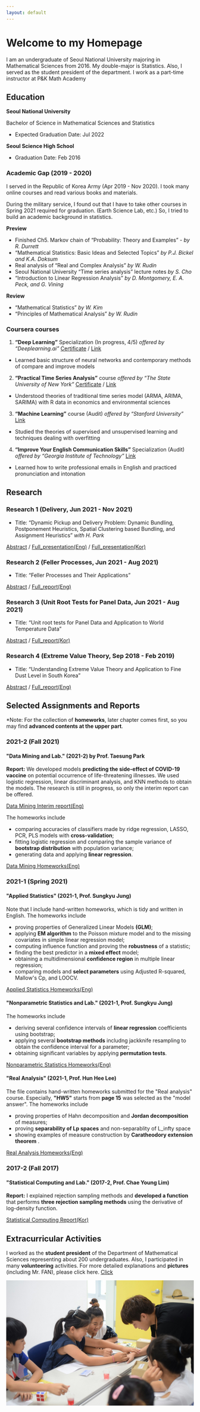 ```yaml
---
layout: default
---
```

# Welcome to my Homepage
I am an undergraduate of Seoul National University majoring in Mathematical Sciences from 2016.
My double-major is Statistics.
Also, I served as the student president of the department. I work as a part-time instructor at P&K Math Academy 

## Education
**Seoul National University**

Bachelor of Science in Mathematical Sciences and Statistics
*   Expected Graduation Date: Jul 2022

**Seoul Science High School**
*   Graduation Date: Feb 2016

### Academic Gap (2019 - 2020)

I served in the Republic of Korea Army (Apr 2019 - Nov 2020). I took many online courses and read various books and materials.

During the military service, I found out that I have to take other courses in Spring 2021 required for graduation. (Earth Science Lab, etc.)
So, I tried to build an academic background in statistics.

**Preview**
*    Finished Ch5. Markov chain of “Probability: Theory and Examples” - _by R. Durrett_
*   “Mathematical Statistics: Basic Ideas and Selected Topics” _by P.J. Bickel and K.A. Doksum_
*   Real analysis of “Real and Complex Analysis” _by W. Rudin_
*   Seoul National University “Time series analysis” lecture notes _by S. Cho_
*   “Introduction to Linear Regression Analysis” _by D. Montgomery, E. A. Peck, and G. Vining_

**Review**
*   “Mathematical Statistics” _by W. Kim_
*   “Principles of Mathematical Analysis” _by W. Rudin_

### Coursera courses
1. __“Deep Learning”__ Specialization (In progress, 4/5)	_offered by “Deeplearning.ai”_ [Certificate](./Coursera_Neural.pdf) / 
[Link](https://www.coursera.org/specializations/deep-learning)
*   Learned basic structure of neural networks and contemporary methods of compare and improve models

2. __“Practical Time Series Analysis”__ course _offered by “The State University of New York”_
[Certificate](./Coursera_PTSA.pdf) /
[Link](https://www.coursera.org/learn/practical-time-series-analysis)
*   Understood theories of traditional time series model (ARMA, ARIMA, SARIMA) with R data in economics and environmental sciences

3. __“Machine Learning”__ course (Audit) _offered by “Stanford University”_ [Link](https://www.coursera.org/learn/machine-learning)
*  Studied the theories of supervised and unsupervised learning and techniques dealing with overfitting



4. __“Improve Your English Communication Skills”__ Specialization (Audit) _offered by “Georgia Institute of Technology”_ [Link](https://www.coursera.org/specializations/improve-english)
*   Learned how to write professional emails in English and practiced pronunciation and intonation 

## Research
### Research 1 (Delivery, Jun 2021 - Nov 2021) 
*   Title: “Dynamic Pickup and Delivery Problem: Dynamic Bundling, Postponement Heuristics, Spatial Clustering based Bundling, and Assignment Heuristics” _with H. Park_

[Abstract](./Research/1.md) / [Full_presentation(Eng)](./Research/Dynamic_Pickup_and_Delivery_Problem(Eng).pdf) / [Full_presentation(Kor)](./Research/Dynamic_Pickup_and_Delivery_Problem(Kor).pdf)	

### Research 2 (Feller Processes, Jun 2021 - Aug 2021)
*   Title: “Feller Processes and Their Applications”

[Abstract](./Research/2.md) / 
[Full_report(Eng)](./Research/Feller.pdf)

### Research 3 (Unit Root Tests for Panel Data, Jun 2021 - Aug 2021)
*   Title: “Unit root tests for Panel Data and Application to World Temperature Data”

[Abstract](./Research/3.md) / 
[Full_report(Kor)](./Research/Panel(Kor).pdf)

### Research 4 (Extreme Value Theory, Sep 2018 - Feb 2019)
*   Title: “Understanding Extreme Value Theory and Application to Fine Dust Level in South Korea”

[Abstract](./Research/4.md) / 
[Full_report(Eng)](./Research/EVT(Eng).pdf)

## Selected Assignments and Reports
*Note: For the collection of **homeworks**, later chapter comes first, so you may find **advanced contents at the upper part**.

### 2021-2 (Fall 2021)
#### "Data Mining and Lab." (2021-2) by Prof. Taesung Park
**Report:** We developed models **predicting the side-effect of COVID-19 vaccine** on potential occurrence of life-threatening illnesses. We used logistic regression, linear discriminant analysis, and KNN methods to obtain the models. The research is still in progress, so only the interim report can be offered.

[Data Mining Interim report(Eng)](./DataMining/interim_report.pdf)

The homeworks include 
*   comparing accuracies of classifiers made by ridge regression, LASSO, PCR, PLS models with **cross-validation**;
*   fitting logistic regression and comparing the sample variance of **bootstrap distribution** with population variance;
*   generating data and applying **linear regression**.

[Data Mining Homeworks(Eng)](./DataMining/data_mining.pdf)


### 2021-1 (Spring 2021)
#### "Applied Statistics" (2021-1, Prof. Sungkyu Jung)
Note that I include hand-written homeworks, which is tidy and written in English. The homeworks include
*   proving properties of Generalized Linear Models **(GLM)**;
*   applying **EM algorithm** to the Poisson mixture model and to the missing covariates in simple linear regression model;
*   computing influence function and proving the **robustness** of a statistic;
*   finding the best predictor in a **mixed effect** model;
*   obtaining a multidimensional **confidence region** in multiple linear regression;
*   comparing models and **select parameters** using Adjusted R-squared, Mallow's Cp, and LOOCV.

[Applied Statistics Homeworks(Eng)](./Apps.pdf)

#### "Nonparametric Statistics and Lab." (2021-1, Prof. Sungkyu Jung)
The homeworks include
*   deriving several confidence intervals of **linear regression** coefficients using bootstrap;
*   applying several **bootstrap methods** includng jackknife resampling to obtain the confidence interval for a parameter;
*   obtaining significant variables by applying **permutation tests**.

[Nonparametric Statistics Homeworks(Eng)](./Nonpar.pdf)

#### "Real Analysis" (2021-1, Prof. Hun Hee Lee)
The file contains hand-written homeworks submitted for the "Real analysis" course. Especially, **"HW5"** starts from **page 15** was selected as the "model answer".
The homeworks include
*   proving properties of Hahn decomposition and **Jordan decomposition** of measures;
*   proving **separability of Lp spaces** and non-separablity of L_infty space
*   showing examples of measure construction by **Caratheodory extension theorem**
.

[Real Analysis Homeworks(Eng)](./real_analysis.pdf)

### 2017-2 (Fall 2017)
#### "Statistical Computing and Lab." (2017-2, Prof. Chae Young Lim)
**Report:** I explained rejection sampling methods and **developed a function** that performs **three rejection sampling methods** using the derivative of log-density function.

[Statistical Computing Report(Kor)](./jt.pdf)

## Extracurricular Activities
I worked as the **student president** of the Department of Mathematical Sciences representing about 200 undergraduates. Also, I participated in many **volunteering** activities.
For more detailed explanations and **pictures** (including Mr. FAN), please click here.
[Click](./gb.html)

![volunteer](volunteer.jpg)